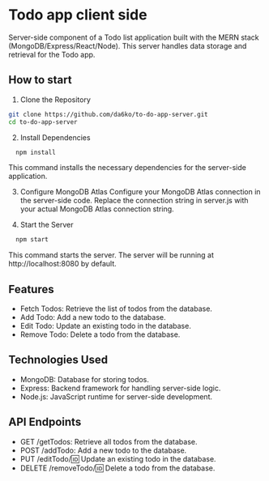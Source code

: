 # Todo app client side

Server-side component of a Todo list application built with the MERN stack (MongoDB/Express/React/Node). This server handles data storage and retrieval for the Todo app.

## How to start

1. Clone the Repository

```bash
git clone https://github.com/da6ko/to-do-app-server.git
cd to-do-app-server
```

2. Install Dependencies

```bash
  npm install
```

This command installs the necessary dependencies for the server-side application.

3. Configure MongoDB Atlas
Configure your MongoDB Atlas connection in the server-side code. Replace the connection string in server.js with your actual MongoDB Atlas connection string.

4. Start the Server

```bash
  npm start
```

This command starts the server. The server will be running at http://localhost:8080 by default.

## Features

- Fetch Todos: Retrieve the list of todos from the database.
- Add Todo: Add a new todo to the database.
- Edit Todo: Update an existing todo in the database.
- Remove Todo: Delete a todo from the database.

## Technologies Used

- MongoDB: Database for storing todos.
- Express: Backend framework for handling server-side logic.
- Node.js: JavaScript runtime for server-side development.

## API Endpoints
- GET /getTodos: Retrieve all todos from the database.
- POST /addTodo: Add a new todo to the database.
- PUT /editTodo/:id: Update an existing todo in the database.
- DELETE /removeTodo/:id: Delete a todo from the database.




